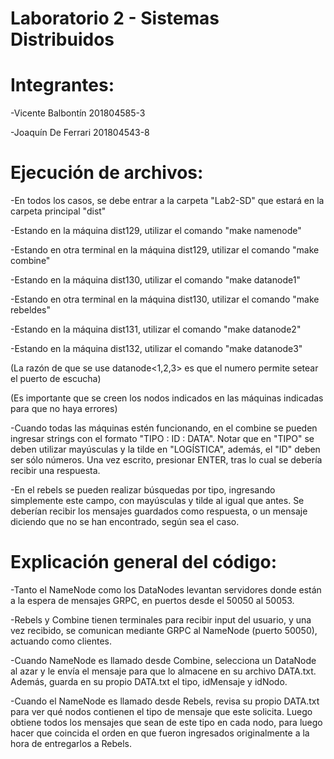 # Laboratorio 2 - Sistemas Distribuidos

# Integrantes:

-Vicente Balbontín 201804585-3

-Joaquín De Ferrari 201804543-8

# Ejecución de archivos:

-En todos los casos, se debe entrar a la carpeta "Lab2-SD" que estará en la carpeta principal "dist"

-Estando en la máquina dist129, utilizar el comando "make namenode"

-Estando en otra terminal en la máquina dist129, utilizar el comando "make combine"

-Estando en la máquina dist130, utilizar el comando "make datanode1"

-Estando en otra terminal en la máquina dist130, utilizar el comando "make rebeldes"

-Estando en la máquina dist131, utilizar el comando "make datanode2"

-Estando en la máquina dist132, utilizar el comando "make datanode3"

(La razón de que se use datanode<1,2,3> es que el numero permite setear el puerto de escucha)

(Es importante que se creen los nodos indicados en las máquinas indicadas para que no haya errores)

-Cuando todas las máquinas estén funcionando, en el combine se pueden ingresar strings con el formato "TIPO : ID : DATA". Notar que en "TIPO" se deben utilizar mayúsculas y la tilde en "LOGÍSTICA", además, el "ID" deben ser sólo números. Una vez escrito, presionar ENTER, tras lo cual se debería recibir una respuesta.

-En el rebels se pueden realizar búsquedas por tipo, ingresando simplemente este campo, con mayúsculas y tilde al igual que antes. Se deberían recibir los mensajes guardados como respuesta, o un mensaje diciendo que no se han encontrado, según sea el caso.

# Explicación general del código:

-Tanto el NameNode como los DataNodes levantan servidores donde están a la espera de mensajes GRPC, en puertos desde el 50050 al 50053.

-Rebels y Combine tienen terminales para recibir input del usuario, y una vez recibido, se comunican mediante GRPC al NameNode (puerto 50050), actuando como clientes.

-Cuando NameNode es llamado desde Combine, selecciona un DataNode al azar y le envía el mensaje para que lo almacene en su archivo DATA.txt. Además, guarda en su propio DATA.txt el tipo, idMensaje y idNodo.

-Cuando el NameNode es llamado desde Rebels, revisa su propio DATA.txt para ver qué nodos contienen el tipo de mensaje que este solicita. Luego obtiene todos los mensajes que sean de este tipo en cada nodo, para luego hacer que coincida el orden en que fueron ingresados originalmente a la hora de entregarlos a Rebels.